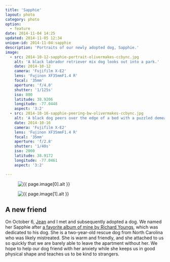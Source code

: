 ```yaml
---
title: 'Sapphie'
layout: photo
category: photo
option:
  - feature
date: 2014-11-04 14:25
updated: 2014-11-05 12:34
unique-id: 2014-11-04:sapphie
description: 'Portraits of our newly adopted dog, Sapphie.'
image:
  - src: 2014-10-12-sapphie-portrait-olivermakes-ccbync.jpg
    alt: 'A black labrador retriever mix dog looks out into a park.'
    date: 2014-10-12
    camera: 'Fujifilm X-E2'
    lens: 'Fujinon XF35mmF1.4 R'
    focal: '35mm'
    aperture: 'f/4.0'
    shutter: '1/125s'
    iso: 800
    latitude: 38.9206
    longitude: -77.0448
    aspect: '3:2'
  - src: 2014-10-16-sapphie-peering-bw-olivermakes-ccbync.jpg
    alt: 'A black dog peers over the edge of a bed with a puzzled demeanor.'
    date: 2014-10-16
    camera: 'Fujifilm X-E2'
    lens: 'Fujinon XF35mmF1.4 R'
    focal: '35mm'
    aperture: 'f/2.8'
    shutter: '1/40s'
    iso: 2000
    latitude: 38.9172
    longitude: -77.0461
    aspect: '3:2'

---
```


<figure class="wide"> 
  <img
    src="{{ site.image-url }}/{{ page.image[0].src }}" 
    sizes="{{ site.wide-sizes }}"  
    srcset="{% for srcset1440 in site.srcset1440%}{{ site.image-url }}/{{ site.srcset1440[forloop.index0] }}/{{ page.image[0].src }} {{ site.srcset1440[forloop.index0] }}w{% if forloop.last == false %}, {% endif %}{% endfor %}"
    alt="{{ page.image[0].alt }}"
  >
</figure>

<figure class="wide"> 
  <img
    src="{{ site.image-url }}/{{ page.image[1].src }}" 
    sizes="{{ site.wide-sizes }}"  
    srcset="{% for srcset1440 in site.srcset1440%}{{ site.image-url }}/{{ site.srcset1440[forloop.index0] }}/{{ page.image[1].src }} {{ site.srcset1440[forloop.index0] }}w{% if forloop.last == false %}, {% endif %}{% endfor %}"
    alt="{{ page.image[1].alt }}"
  >
</figure>

<section class="essay">
  <h2>A new friend</h2>
  <p>On <time datetime="2014-10-06">October 6</time>, <a href="http://jeancflanagan.com">Jean</a> and I met and subsequently adopted a dog. We named her Sapphie after <a href="http://www.jagjaguwar.com/onesheet.php?cat=JAG019">a favorite album of mine by Richard Youngs</a>, which was dedicated to his dog. She is a two-year-old rescue dog from North Carolina who was likely mistreated. She is warm and friendly, and she attached to us so quickly that we are barely able to leave the apartment without her. We hope to help our dog friend with her anxiety while she keeps us in good physical shape and teaches us to be kind to strangers.</p>
</section>
